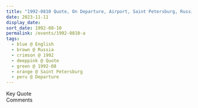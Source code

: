 ```yaml
---
title: "1992-0810 Quote, On Departure, Airport, Saint Petersburg, Russia"
date: 2023-11-11
display_date: 
sort_date: 1992-08-10
permalink: /events/1992-0810-a
tags:
  - blue @ English
  - brown @ Russia
  - crimson @ 1992
  - deeppink @ Quote
  - green @ 1992-08
  - orange @ Saint Petersburg
  - peru @ Departure
---
```


<wave-list>
  <list-title color="green" width="75">Key Quote</list-title>
  <list-item color="BlanchedAlmond"  width="200"></list-item>
  <list-item color="Lavender"></list-item>
  <list-item color="BlanchedAlmond"></list-item>
</wave-list>

<br>

<wave-list>
  <list-title color="green" width="75">Comments</list-title>
  <list-item color="BlanchedAlmond"  width="200"></list-item>
  <list-item color="Lavender"></list-item>
  <list-item color="BlanchedAlmond"></list-item>
</wave-list>